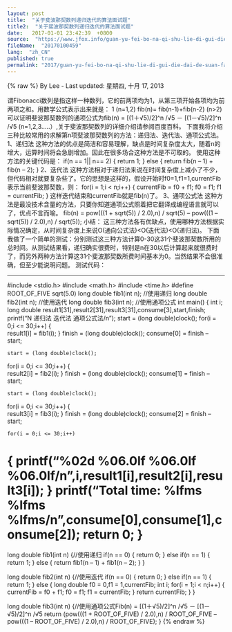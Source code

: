 ```yaml
---
layout: post
title:  "关于斐波那契数列递归迭代的算法面试题"
title2:  "关于斐波那契数列递归迭代的算法面试题"
date:   2017-01-01 23:42:39  +0800
source:  "https://www.jfox.info/guan-yu-fei-bo-na-qi-shu-lie-di-gui-die-dai-de-suan-fa-mian-shi-ti.html"
fileName:  "20170100459"
lang:  "zh_CN"
published: true
permalink: "2017/guan-yu-fei-bo-na-qi-shu-lie-di-gui-die-dai-de-suan-fa-mian-shi-ti.html"
---
```

{% raw %}
By Lee - Last updated: 星期四, 十月 17, 2013

谓Fibonacci数列是指这样一种数列，它的前两项均为1，从第三项开始各项均为前两项之和。用数学公式表示出来就是：
1                            (n=1,2)
fib(n)=   fib(n-1)+fib(n-2)     (n>2)
可以证明斐波那契数列的通项公式为fib(n) = [(1＋√5)/2]^n /√5 － [(1－√5)/2]^n /√5 (n=1,2,3…..）,关于斐波那契数列的详细介绍请参阅百度百科。
下面我将介绍三种比较常用的求解第n项斐波那契数列的方法：递归法、迭代法、通项公式法。
1、递归法
这种方法的优点是简洁和容易理解，缺点是时间复杂度太大，随着n的增大，运算时间将会急剧增加。因此在很多场合这种方法是不可取的。
使用这种方法的关键代码是：
if(n == 1|| n== 2)
{
return 1;
}
else
{
return fib(n – 1) + fib(n – 2);
}
2、迭代法
这种方法相对于递归法来说在时间复杂度上减小了不少，但代码相对就要复杂些了。它的思想是这样的，假设开始时f0=1,f1=1,currentFib表示当前斐波那契数，则：
for(i = 1;i < n;i++)
{
currentFib = f0 + f1;
f0 = f1;
f1 = currentFib;
}
这样迭代结束和currentFib就是fib(n)了。
3、通项公式法
这种方法是最没技术含量的方法，只要你知道通项公式照着把它翻译成编程语言就可以了，优点不言而喻。
fib(n) = pow(((1 + sqrt(5)) / 2.0),n) / sqrt(5) – pow(((1 – sqrt(5)) / 2.0),n) / sqrt(5));
小结：
这三种方法各有优缺点，使用哪种方法根据实际情况确定，从时间复杂度上来说O(通向公式法)<O(迭代法)<O(递归法)。
下面我做了一个简单的测试：分别测试这三种方法计算0-30这31个斐波那契数所用的总时间。从测试结果看，递归确实很费时，特别是n在30以后计算起来就很费时了，而另外两种方法计算这31个斐波那契数所费时间基本为0。当然结果不会很准确，但至少能说明问题。
测试代码：
************************************************************************************************************************************
#include <stdio.h>
#include <math.h>
#include <time.h>
#define ROOT_OF_FIVE sqrt(5.0)
long double fib1(int n);
//使用递归
long double fib2(int n);
//使用迭代
long double fib3(int n);
//使用通项公式
int main()
{
int i;
long double result1[31],result2[31],result3[31],consume[3],start,finish;
printf(“N           递归法          迭代法          通项公式法/n”);
start = (long double)clock();
for(i = 0;i <= 30;i++)
{   
result1[i] = fib1(i);
}
finish = (long double)clock();
consume[0] = finish – start;

    start = (long double)clock();
for(i = 0;i <= 30;i++)
{   
result2[i] = fib2(i);
}
finish = (long double)clock();
consume[1] = finish – start;

    start = (long double)clock();
for(i = 0;i <= 30;i++)
{   
result3[i] = fib3(i);
}
finish = (long double)clock();
consume[2] = finish – start;

    for(i = 0;i <= 30;i++)
{
printf(“%02d          %06.0lf          %06.0lf          %06.0lf/n”,i,result1[i],result2[i],result3[i]);
}
printf(“Total time: %lfms    %lfms      %lfms/n”,consume[0],consume[1],consume[2]);
return 0;
}
===============================================================================================================
long double fib1(int n)
{//使用递归
if(n == 0)
{
return 0;
}
else if(n == 1)
{
return 1;
}
else
{
return fib1(n – 1) + fib1(n – 2);
}
}

long double fib2(int n)
{//使用迭代
if(n == 0)
{
return 0;
}
else if(n == 1)
{
return 1;
}
else
{
long double f0 = 0,f1 = 1,currentFib;
int i;
for(i = 1;i < n;i++)
{
currentFib = f0 + f1;
f0 = f1;
f1 = currentFib;
}
return currentFib;
}
}

long double fib3(int n)
{//使用通项公式Fib(n) = [(1＋√5)/2]^n /√5 － [(1－√5)/2]^n /√5
return (pow(((1 + ROOT_OF_FIVE) / 2.0),n) / ROOT_OF_FIVE –
pow(((1 – ROOT_OF_FIVE) / 2.0),n) / ROOT_OF_FIVE);
}
{% endraw %}